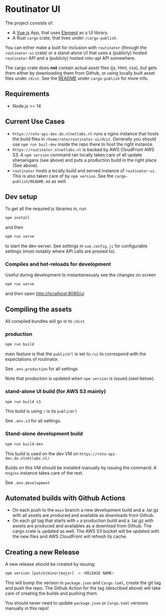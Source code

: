 
# Routinator UI

The project consists of:
 - A [Vue.js](https://vuejs.org/) App, that uses [Element](https://element.eleme.io/) as a UI library.
 - A Rust `cargo` crate, that lives under `/cargo-publish`.

 You can either make a built for inclusion with `routinator` (through the `routinator-ui` crate) or a stand-alone UI that uses
 a (publicly) hosted `routinator` API and a (publicly) hosted roto-api API somewhere. 

 The cargo crate does **not** contain actual asset files (js, html, css), but gets them either by downloading them from Github,
 or using locally built asset files under `/dist`. See the [README](cargo-publish/README.md) under `cargo-publish` for more info.

## Requirements
* Node.js >= 14

## Current Use Cases

- `https://roto-api-dev.do.nlnetlabs.nl` runs a nginx instance that hosts the build files in `/home/roto/routinator-ui/dist`. Generally you should use `npm run buil-dev` inside the repo there to host the right instance.
- `https://routinator.nlnetlabs.nl` is backed by AWS CloudFront AWS S3. A `npm version` command ran locally takes care of all update shenanigans (see above) and puts a production build in the right place (See above).
- `routinator` hosts a locally build and served instance of `routinator-ui`. This is also taken care of by `npm version`. See the `cargo-publish/README.md` as well.

## Dev setup
To get all the required js libraries in, run

```bash
npm install
```

and then 

```bash
npm run serve
```

to start the dev-server. See settings in `vue.config.js` for configurable settings (most notably where API calls are proxied to).

### Compiles and hot-reloads for development
Useful during development to instantaneously see the changes on screen

```bash
npm run serve
```
and then open [http://localhost:8080/ui](http://localhost:8080/ui)

## Compiling the assets
All compiled bundles will go in to `/dist`

### production
```bash
npm run build
```

main feature is that the `publicUrl` is set to `/ui` to correspond with the expectations of routinator.

See `.env.production` for all settings

Note that production is updated when `npm version` is issued (seel below).

### stand-alone UI build (for AWS S3 mainly)

```bash
npm run build s3
```

This build is using `/` is its `publicUrl`

See `.env.s3` for all settings.

### Stand-alone development build

```bash
npm run build-dev
```

This build is used on the dev VM on `https://roto-api-dev.do.nlnetlabs.nl/`

Builds on this VM should be installed manually by issuing the command. A n`nginx` instance takes care of the rest.

See `.env.development`

## Automated builds with Github Actions

- On each push to the `main` branch a new development build and a .tar.gz with all assets are produced and available as downloads
  from Github. 
- On each git tag that starts with `v` a production build and a .tar.gz with assets are produced and availables as a download from Github. The cargo crate is updated as well. The AWS S3 bucket will be updated with the new files and AWS CloudFront will refresh its cache.

## Creating a new Release

A new release should be created by issuing:

```bash
npm version [patch|minor|major] -m <RELEASE NAME>
```

This will bump the version in `package.json` and `Cargo.toml`, create the git tag and push the repo. The Github Action for the tag (described above) will take care of creating the builds and pushing them.

You should never need to update `package.json` or `Cargo.toml` versions manually in this repo!
